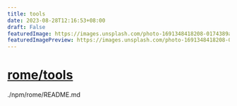 ```yaml
---
title: tools
date: 2023-08-28T12:16:53+08:00
draft: False
featuredImage: https://images.unsplash.com/photo-1691348418208-0174389a1996?ixid=M3w0NjAwMjJ8MHwxfHJhbmRvbXx8fHx8fHx8fDE2OTMxOTYwODN8&ixlib=rb-4.0.3
featuredImagePreview: https://images.unsplash.com/photo-1691348418208-0174389a1996?ixid=M3w0NjAwMjJ8MHwxfHJhbmRvbXx8fHx8fHx8fDE2OTMxOTYwODN8&ixlib=rb-4.0.3
---
```


# [rome/tools](https://github.com/rome/tools)

./npm/rome/README.md